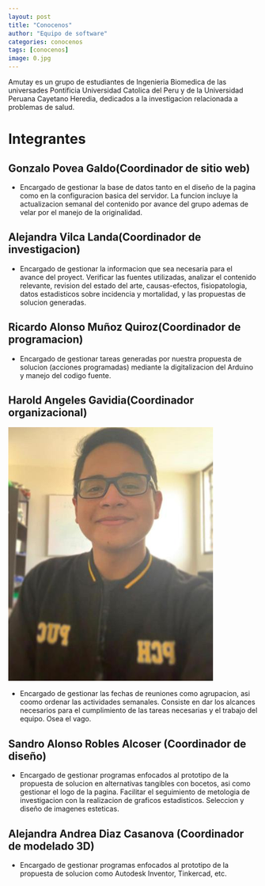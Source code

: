 ```yaml
---
layout: post
title: "Conocenos"
author: "Equipo de software"
categories: conocenos
tags: [conocenos]
image: 0.jpg
---
```


Amutay es un grupo de estudiantes de Ingenieria Biomedica de las universades Pontificia Universidad Catolica del Peru y de la Universidad Peruana Cayetano Heredia, dedicados a la investigacion relacionada a problemas de salud. 

# Integrantes

## Gonzalo Povea Galdo(Coordinador de sitio web)

* Encargado de gestionar la base de datos tanto en el diseño de la pagina como en la configuracion basica del servidor. La funcion incluye la actualizacion semanal del contenido por avance del grupo ademas de velar por el manejo de la originalidad.

## Alejandra Vilca Landa(Coordinador de investigacion)

* Encargado de gestionar la informacion que sea necesaria para el avance del proyect. Verificar las fuentes utilizadas, analizar el contenido relevante, revision del estado del arte, causas-efectos, fisiopatologia, datos estadisticos sobre incidencia y mortalidad, y las propuestas de solucion generadas.

## Ricardo Alonso Muñoz Quiroz(Coordinador de programacion)

* Encargado de gestionar tareas generadas por nuestra propuesta de solucion (acciones programadas) mediante la digitalizacion del Arduino y manejo del codigo fuente. 

## Harold Angeles Gavidia(Coordinador organizacional)

![alt text](https://raw.githubusercontent.com/GonzaloUPCH/Grupo13.github.io/Parche-oficial-2/assets/img/Haru%20(1).jpeg)

* Encargado de gestionar las fechas de reuniones como agrupacion, asi coomo ordenar las actividades semanales. Consiste en dar los alcances necesarios para el cumplimiento de las tareas necesarias y el trabajo del equipo. Osea el vago.
 


## Sandro Alonso Robles Alcoser (Coordinador de diseño)

* Encargado de gestionar programas enfocados al prototipo de la propuesta de solucion en alternativas tangibles con bocetos, asi como gestionar el logo de la pagina. Facilitar el seguimiento de metologia de investigacion con la realizacion de graficos estadisticos. Seleccion y diseño de imagenes esteticas.

## Alejandra Andrea Diaz Casanova (Coordinador de modelado 3D)

* Encargado de gestionar programas enfocados al prototipo de la propuesta de solucion como Autodesk Inventor, Tinkercad, etc.

